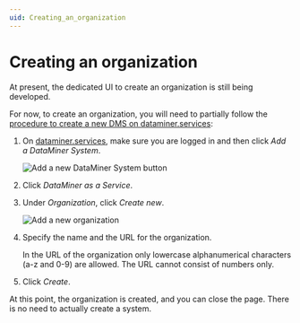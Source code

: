 ```yaml
---
uid: Creating_an_organization
---
```


# Creating an organization

At present, the dedicated UI to create an organization is still being developed.

For now, to create an organization, you will need to partially follow the [procedure to create a new DMS on dataminer.services](xref:Creating_a_DMS_on_dataminer_services):

1. On [dataminer.services](https://dataminer.services/), make sure you are logged in and then click *Add a DataMiner System*.

   ![Add a new DataMiner System button](~/dataminer/images/daas_create_001.png)

1. Click *DataMiner as a Service*.

1. Under *Organization*, click *Create new*.

   ![Add a new organization](~/dataminer/images/Add_new_organization.png)

1. Specify the name and the URL for the organization.

   In the URL of the organization only lowercase alphanumerical characters (a-z and 0-9) are allowed. The URL cannot consist of numbers only.

1. Click *Create*.

At this point, the organization is created, and you can close the page. There is no need to actually create a system.
